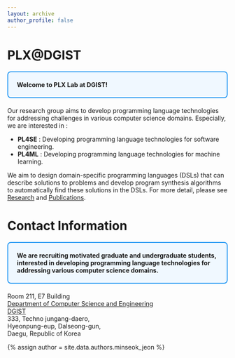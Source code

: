 ```yaml
---
layout: archive
author_profile: false 
---
```

<!--img src="images/minseokjeon.png" alt="me" width="160" style="right-margin: 10rem; float: left"/-->
# PLX@DGIST


<div style="border: 2px solid #2196F3; border-radius: 8px; padding: 20px; margin: 20px 0; background-color: #f0f8ff;">
<strong>Welcome to PLX Lab at DGIST!</strong>
</div>

Our research group aims to develop programming language technologies for addressing challenges in various computer science domains.
Especially, we are interested in :

+ **PL4SE** : Developing programming language technologies for software engineering.
+ **PL4ML** : Developing programming language technologies for machine learning.

We aim to design domain-specific programming languages (DSLs) that can describe solutions to problems and develop program synthesis algorithms to automatically find these solutions in the DSLs.
For more detail, please see [Research]() and [Publications]().


# Contact Information

<div style="border: 2px solid #2196F3; border-radius: 8px; padding: 20px; margin: 20px 0; background-color: #f0f8ff;">
<strong>We are recruiting motivated graduate and undergraduate students, interested in developing programming language technologies for addressing various computer science domains.</strong>
</div>

Room 211, E7 Building  
[Department of Computer Science and Engineering](https://www.dgist.ac.kr/eecs/index.do)  
[DGIST](https://www.dgist.ac.kr/eng/)  
333, Techno jungang-daero,   
Hyeonpung-eup, Dalseong-gun,   
Daegu, Republic of Korea

{% assign author = site.data.authors.minseok_jeon %}
<div style="margin-top: 40px;">
  <a href="mailto:{{ author.email }}" class="btn btn--primary">
    <i class="fas fa-envelope"></i>
  </a>
  <a href="https://scholar.google.com/citations?user={{ author.scholar }}&hl=ko&oi=ao" target="_blank" class="btn btn--info">
    <i class="fas fa-graduation-cap"></i>
  </a>
</div>
